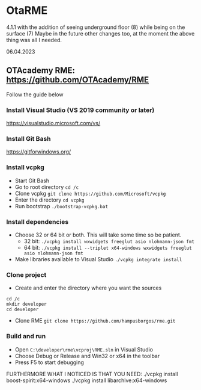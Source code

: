 # OtaRME
4.1.1 with the addition of seeing underground floor (8) while being on the surface (7)
Maybe in the future other changes too, at the moment the above thing was all I needed.

06.04.2023

OTAcademy RME:
https://github.com/OTAcademy/RME
-------------------------------------------------------------
Follow the guide below

### Install Visual Studio (VS 2019 community or later)
https://visualstudio.microsoft.com/vs/

### Install Git Bash
https://gitforwindows.org/

### Install vcpkg
* Start Git Bash
* Go to root directory `cd /c`
* Clone vcpkg `git clone https://github.com/Microsoft/vcpkg`
* Enter the directory `cd vcpkg`
* Run bootstrap `./bootstrap-vcpkg.bat`

### Install dependencies
* Choose 32 or 64 bit or both. This will take some time so be patient.
  * 32 bit: `./vcpkg install wxwidgets freeglut asio nlohmann-json fmt`
  * 64 bit: `./vcpkg install --triplet x64-windows wxwidgets freeglut asio nlohmann-json fmt`
* Make libraries available to Visual Studio `./vcpkg integrate install`

### Clone project
* Create and enter the directory where you want the sources
```
cd /c
mkdir developer
cd developer
```
* Clone RME `git clone https://github.com/hampusborgos/rme.git`

### Build and run
* Open `C:\developer\rme\vcproj\RME.sln` in Visual Studio
* Choose Debug or Release and Win32 or x64 in the toolbar
* Press F5 to start debugging


FURTHERMORE WHAT I NOTICED IS THAT YOU NEED:
./vcpkg install boost-spirit:x64-windows
./vcpkg install libarchive:x64-windows

